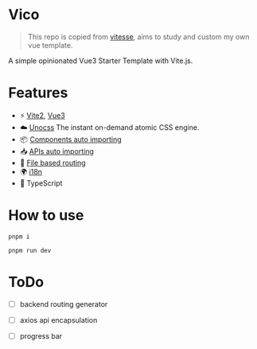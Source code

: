 # Vico
> This repo is copied from [vitesse](https://github.com/antfu/vitesse), aims to study and custom my own vue template.

A simple opinionated Vue3 Starter Template with Vite.js.

# Features
- ⚡ [Vite2](https://github.com/vitejs/vite), [Vue3](https://github.com/vuejs/core)
- ☁️ [Unocss](https://github.com/unocss/unocss) The instant on-demand atomic CSS engine.
- 📦 [Components auto importing](https://github.com/antfu/unplugin-vue-components)
- 📥 [APIs auto importing](https://github.com/antfu/unplugin-auto-import)
- 📑 [File based routing](https://github.com/hannoeru/vite-plugin-pages)
- 🌍 [i18n](https://github.com/intlify/vue-i18n-next)
- 🦾 TypeScript

# How to use
```shell
pnpm i

```
```shell
pnpm run dev

```

# ToDo
- [ ] backend routing generator
- [ ] axios api encapsulation
- [ ] progress bar

